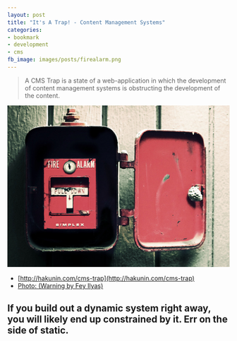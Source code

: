 ```yaml
---
layout: post
title: "It's A Trap! - Content Management Systems"
categories:
- bookmark
- development
- cms
fb_image: images/posts/firealarm.png
---
```


> A CMS Trap is a state of a web-application in which the development of content management systems is obstructing the development of the content.

![Warning by Fey Ilyas](/images/posts/firealarm.png)

* [http://hakunin.com/cms-trap](http://hakunin.com/cms-trap)
* [Photo: (Warning by Fey Ilyas)](http://www.flickr.com/photos/renneville/3513553401/)

## If you build out a dynamic system right away, you will likely end up constrained by it. Err on the side of static.
